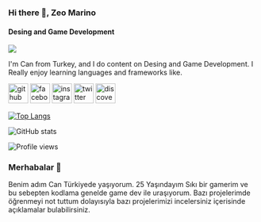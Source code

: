 ### Hi there 👋, Zeo Marino
#### Desing and Game Development
![](https://cdn.discordapp.com/attachments/726192658057527377/768775074923937792/maxresdefault.jpg)

I'm Can from Turkey, and I do content on Desing and Game Development. I Really enjoy learning languages and frameworks like. 




[<img src='https://cdn.jsdelivr.net/npm/simple-icons@3.0.1/icons/github.svg' alt='github' height='40'>](https://github.com/Zeomarino)  [<img src='https://cdn.jsdelivr.net/npm/simple-icons@3.0.1/icons/facebook.svg' alt='facebook' height='40'>](https://www.facebook.com/TGFCB)  [<img src='https://cdn.jsdelivr.net/npm/simple-icons@3.0.1/icons/instagram.svg' alt='instagram' height='40'>](https://www.instagram.com/zeomarino.offical/)  [<img src='https://cdn.jsdelivr.net/npm/simple-icons@3.0.1/icons/twitter.svg' alt='twitter' height='40'>](https://twitter.com/Tgfcb)  [<img src='https://cdn.jsdelivr.net/npm/simple-icons@3.0.1/icons/discover.svg' alt='discover' height='40'>](https://discord.gg/BUGRWMY)  

[![Top Langs](https://github-readme-stats.vercel.app/api/top-langs/?username=Zeomarino)](https://github.com/anuraghazra/github-readme-stats)

![GitHub stats](https://github-readme-stats.vercel.app/api?username=Zeomarino&show_icons=true&count_private=true)  

![Profile views](https://gpvc.arturio.dev/Zeomarino)  



### Merhabalar 👋
Benim adım Can Türkiyede yaşıyorum.  25 Yaşındayım Sıkı bir gamerim ve bu sebepten kodlama genelde game dev ile uraşıyorum. Bazı projelerimde öğrenmeyi not tuttum dolayısıyla bazı projelerimizi incelersiniz içerisinde açıklamalar bulabilirsiniz.
